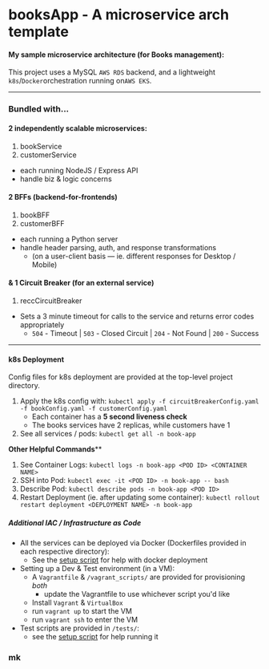# booksApp - A microservice arch template

#### My sample microservice architecture (for Books management):

This project uses a MySQL `AWS RDS` backend, and a lightweight `k8s`/`Docker`orchestration running on`AWS EKS`.

<hr>

### Bundled with...

#### 2 independently scalable microservices:

1. bookService
2. customerService

* each running NodeJS / Express API
* handle biz & logic concerns

#### 2 BFFs (backend-for-frontends)

1. bookBFF
2. customerBFF

* each running a Python server
* handle header parsing, auth, and response transformations
  * (on a user-client basis — ie. different responses for Desktop / Mobile)

#### & 1 Circuit Breaker (for an external service)

1. reccCircuitBreaker

* Sets a 3 minute timeout for calls to the service and returns error codes appropriately
  * `504` - Timeout | `503` - Closed Circuit | `204` - Not Found | `200` - Success

<hr>

#### k8s Deployment

Config files for k8s deployment are provided at the top-level project directory.

1. Apply the k8s config with: `kubectl apply -f circuitBreakerConfig.yaml -f bookConfig.yaml -f customerConfig.yaml`
   * Each container has a **5 second liveness check**
   * The books services have 2 replicas, while customers have 1
2. See all services / pods: `kubectl get all -n book-app`

**Other Helpful Commands****

1. See Container Logs: `kubectl logs -n book-app <POD ID> <CONTAINER NAME>`
2. SSH into Pod: `kubectl exec -it <POD ID> -n book-app -- bash`
3. Describe Pod: `kubectl describe pods -n book-app <POD ID>`
4. Restart Deployment (ie. after updating some container): `kubectl rollout restart deployment <DEPLOYMENT NAME> -n book-app`

##### Additional IAC / *Infrastructure as Code*

* All the services can be deployed via Docker (Dockerfiles provided in each respective directory):
  * See the [setup script](vagrant_scripts/vmSetup.sh) for help with docker deployment
* Setting up a Dev & Test environment (in a VM):
  * A `Vagrantfile` & `/vagrant_scripts/` are provided for provisioning *both*
    * update the Vagrantfile to use whichever script you'd like
  * Install `Vagrant` & `VirtualBox`
  * run `vagrant up` to start the VM
  * run `vagrant ssh` to enter the VM
* Test scripts are provided in `/tests/`:
  * see the [setup script](vagrant_scripts/vmSetup.sh) for help running it

### mk
